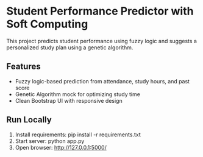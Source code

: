 # Student Performance Predictor with Soft Computing

This project predicts student performance using fuzzy logic and suggests a personalized study plan using a genetic algorithm.

## Features
- Fuzzy logic-based prediction from attendance, study hours, and past score
- Genetic Algorithm mock for optimizing study time
- Clean Bootstrap UI with responsive design

## Run Locally

1. Install requirements: pip install -r requirements.txt
2. Start server: python app.py
3. Open browser: http://127.0.0.1:5000/